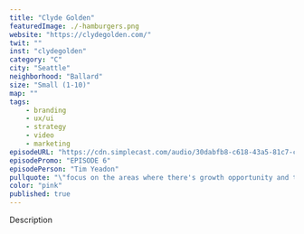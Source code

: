 ```yaml
---
title: "Clyde Golden"
featuredImage: ./-hamburgers.png
website: "https://clydegolden.com/"
twit: ""
inst: "clydegolden"
category: "C"
city: "Seattle"
neighborhood: "Ballard"
size: "Small (1-10)"
map: ""
tags:
    - branding
    - ux/ui
    - strategy
    - video
    - marketing
episodeURL: "https://cdn.simplecast.com/audio/30dabfb8-c618-43a5-81c7-c5c83750983a/episodes/7caad909-7961-4562-ba8f-4b7b86e22696/audio/473b8b14-34bb-4f9a-9778-9a67c52c5e04/default_tc.mp3"
episodePromo: "EPISODE 6"
episodePerson: "Tim Yeadon"
pullquote: "\"focus on the areas where there's growth opportunity and the creativity is for purposes other than just making corporations grow.\""
color: "pink"
published: true
---
```


Description
